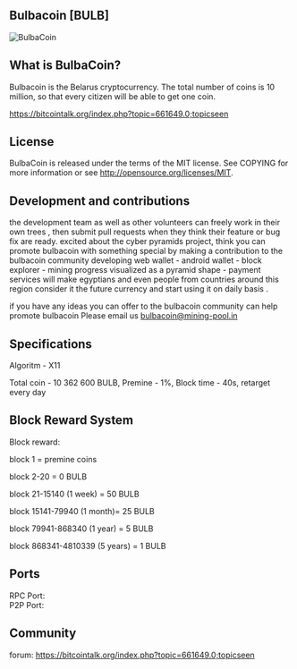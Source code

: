## Bulbacoin [BULB]

![BulbaCoin](http://mining-pool.in/images/bulbacoin.png?1)

## What is BulbaCoin?

Bulbacoin is the Belarus cryptocurrency.
The total number of coins is 10 million, so that every citizen will be able to get one coin.

https://bitcointalk.org/index.php?topic=661649.0;topicseen

## License

BulbaCoin is released under the terms of the MIT license. See COPYING for more information or see http://opensource.org/licenses/MIT.

## Development and contributions

the development team as well as other volunteers can freely work in their own trees , then submit pull requests when they think their feature or bug fix are ready.
excited about the cyber pyramids project, think you can promote bulbacoin with something special by making a contribution to the bulbacoin community
developing web wallet - android wallet - block explorer - mining progress visualized as a pyramid shape -  payment services will make egyptians and even people from countries around this region consider it the future currency and start using it on daily basis  . 

if you have any ideas you can offer to the bulbacoin community can help promote bulbacoin Please email us bulbacoin@mining-pool.in

## Specifications

Algoritm - X11

Total coin - 10 362 600 BULB, Premine - 1%, Block time - 40s, retarget every day



## Block Reward System

Block reward: <br>

block 1 = premine coins <br>

block 2-20 = 0 BULB <br>

block 21-15140 (1 week) = 50 BULB <br>

block 15141-79940 (1 month)= 25 BULB <br>

block 79941-868340 (1 year) = 5 BULB <br> 

block 868341-4810339 (5 years) = 1 BULB <br>

## Ports

RPC Port:  <br>
P2P Port:  <br>

## Community

forum: https://bitcointalk.org/index.php?topic=661649.0;topicseen <br>

